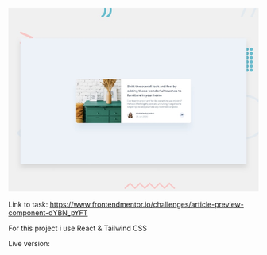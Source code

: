 ![Preview](./public/desktop-preview.jpg)

Link to task: https://www.frontendmentor.io/challenges/article-preview-component-dYBN_pYFT

For this project i use React & Tailwind CSS

Live version:
